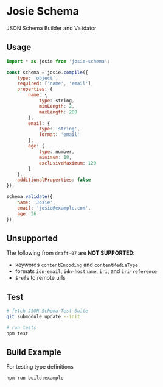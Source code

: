 # Josie Schema

JSON Schema Builder and Validator

## Usage

```js
import * as josie from 'josie-schema';

const schema = josie.compile({
    type: 'object',
    required: ['name', 'email'],
    properties: {
        name: {
            type: string,
            minLength: 2,
            maxLength: 200
        },
        email: {
            type: 'string',
            format: 'email'
        },
        age: {
            type: number,
            minimum: 18,
            exclusiveMaximum: 120
        }
    },
    additionalProperties: false
});

schema.validate({
    name: 'Josie',
    email: 'josie@example.com',
    age: 26
});
```

## Unsupported

The following from `draft-07` are **NOT SUPPORTED**:

* keywords `contentEncoding` and `contentMediaType`
* formats `idn-email`, `idn-hostname`, `iri`, and `iri-reference`
* `$ref`s to remote urls

## Test

```bash
# fetch JSON-Schema-Test-Suite
git submodule update --init

# run tests
npm test
```

## Build Example

For testing type definitions

```bash
npm run build:example
```
